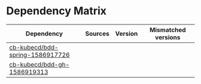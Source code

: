 # Dependency Matrix

Dependency | Sources | Version | Mismatched versions
---------- | ------- | ------- | -------------------
[cb-kubecd/bdd-spring-1586917726](https://github.com/cb-kubecd/bdd-spring-1586917726.git) |  | []() | 
[cb-kubecd/bdd-gh-1586919313](https://github.com/cb-kubecd/bdd-gh-1586919313.git) |  | []() | 
